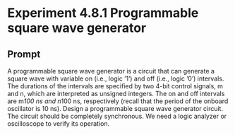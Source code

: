 # Experiment 4.8.1 Programmable square wave generator 

## Prompt
A programmable square wave generator is a circuit that can generate a square wave with variable on (i.e., logic ’1’) and off (i.e., logic ’0’) intervals. The durations of the intervals are specified by two 4-bit control signals, m and n, which are interpreted as unsigned integers. The on and off intervals are m*100 ns and n*100 ns, respectively (recall that the period of the onboard oscillator is 10 ns). Design a programmable square wave generator circuit. The circuit should be completely synchronous. We need a logic analyzer or oscilloscope to verify its operation.